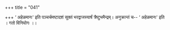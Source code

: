 +++
title = "041"

+++
‘ अहेळमानः' इति पञ्चर्चमष्टादशं सूक्तं भरद्वाजस्यार्षं त्रैष्टुभमैन्द्रम्। अनुक्रान्तं च-- ‘ अहेळमानः' इति । गतो विनियोगः ।।